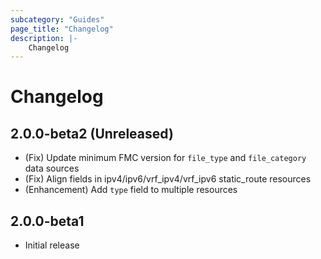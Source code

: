 ```yaml
---
subcategory: "Guides"
page_title: "Changelog"
description: |-
    Changelog
---
```


# Changelog

## 2.0.0-beta2 (Unreleased)

- (Fix) Update minimum FMC version for `file_type` and `file_category` data sources
- (Fix) Align fields in ipv4/ipv6/vrf_ipv4/vrf_ipv6 static_route resources
- (Enhancement) Add `type` field to multiple resources

## 2.0.0-beta1

- Initial release

